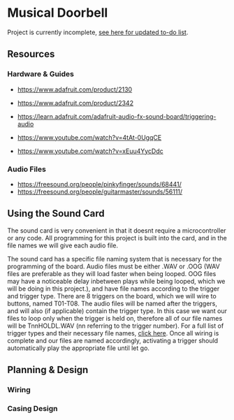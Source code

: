 # Musical Doorbell

Project is currently incomplete, [see here for updated to-do list](https://github.com/jkrosby51/piano_doorbell/blob/main/todo.md).

## Resources

### Hardware & Guides

- https://www.adafruit.com/product/2130
- https://www.adafruit.com/product/2342

- https://learn.adafruit.com/adafruit-audio-fx-sound-board/triggering-audio
- https://www.youtube.com/watch?v=4tAt-0UgqCE
- https://www.youtube.com/watch?v=xEuu4YycDdc

### Audio Files

- https://freesound.org/people/pinkyfinger/sounds/68441/
- https://freesound.org/people/guitarmaster/sounds/56111/

## Using the Sound Card
The sound card is very convenient in that it doesnt require a microcontroller or any code. All programming for this project is built into the card, and in the file names we will give each audio file.

The sound card has a specific file naming system that is necessary for the programming of the board. Audio files must be either .WAV or .OOG (WAV files are preferable as they will load faster when being looped. OOG files may have a noticeable delay inbetween plays while being looped, which we will be doing in this project.), and have file names according to the trigger and trigger type. There are 8 triggers on the board, which we will wire to buttons, named T01-T08. The audio files will be named after the triggers, and will also (if applicable) contain the trigger type. In this case we want our files to loop only when the trigger is held on, therefore all of our file names will be TnnHOLDL.WAV (nn referring to the trigger number). For a full list of trigger types and their necessary file names, [click here](https://learn.adafruit.com/adafruit-audio-fx-sound-board/triggering-audio#trigger-types-2914623). Once all wiring is complete and our files are named accordingly, activating a trigger should automatically play the appropriate file until let go.

## Planning & Design

### Wiring

### Casing Design



